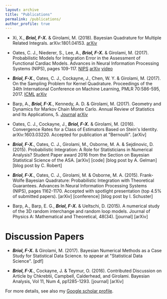 ```yaml
---
layout: archive
title: "Publications"
permalink: /publications/
author_profile: true
---
```


* Xi, X., ***Briol, F-X.*** & Girolami, M. (2018). Bayesian Quadrature for Multiple Related Integrals. arXiv:1801.04153. 
[arXiv](https://arxiv.org/abs/1801.04153)

* Oates, C. J., Niederer, S., Lee, A., ***Briol, F-X.*** & Girolami, M. (2017). Probabilistic Models for Integration Error in the Assessment of Functional Cardiac Models. Advances in Neural Information Processing Systems (NIPS), pages 109-117. 
[NIPS](https://papers.nips.cc/paper/6616-probabilistic-models-for-integration-error-in-the-assessment-of-functional-cardiac-models) [arXiv](https://arxiv.org/abs/1606.06841) [video](https://www.youtube.com/watch?v=SrrO4OxydO0&feature=youtu.be)

* ***Briol, F-X.***, Oates, C. J., Cockayne, J., Chen, W. Y. & Girolami, M. (2017). On the Sampling Problem for Kernel Quadrature. Proceedings of the 34th International Conference on Machine Learning, PMLR 70:586-595, 2017. 
[ICML](http://proceedings.mlr.press/v70/briol17a.html) [arXiv](https://arxiv.org/abs/1706.03369) 
    
* Barp, A., ***Briol, F-X.***, Kennedy, A. D. & Girolami, M. (2017). Geometry and Dynamics for Markov Chain Monte Carlo. Annual Review of Statistics and Its Applications, 5.
[Journal](www.annualreviews.org/doi/abs/10.1146/annurev-statistics-031017-100141) [arXiv](https://arxiv.org/abs/1705.02891)

* Oates, C. J., Cockayne, J., ***Briol, F-X.*** & Girolami, M. (2016). Convergence Rates for a Class of Estimators Based on Stein's Identity. arXiv:1603.03220. Accepted for publication at "Bernoulli". [arXiv]
    
* ***Briol, F-X.***, Oates, C. J., Girolami, M., Osborne, M. A. & Sejdinovic, D. (2015). Probabilistic Integration: A Role for Statisticians in Numerical Analysis? Student Paper award 2016 from the Section on Bayesian Statistical Science of the ASA. [arXiv] [code] [blog post by A. Gelman] [blog post by C. Robert]
    
* ***Briol, F-X.***, Oates, C. J., Girolami, M. & Osborne, M. A. (2015). Frank-Wolfe Bayesian Quadrature: Probabilistic Integration with Theoretical Guarantees. Advances In Neural Information Processing Systems (NIPS), pages 1162-1170. Accepted with spotlight presentation (top 4.5% of submitted papers). [arXiv] [conference] [blog post by I. Schuster]
    
* Barp, A., Barp, E. G., ***Briol, F-X.*** & Ueltschi, D. (2015). A numerical study of the 3D random interchange and random loop models. Journal of Physics A: Mathematical and Theoretical, 48(34). [journal] [arXiv] 

Discussion Papers
======

* ***Briol, F-X.*** & Girolami, M. (2017). Bayesian Numerical Methods as a Case Study for Statistical Data Science. to appear at "Statistical Data Science". [pdf]

* ***Briol, F-X.***, Cockayne, J. & Teymur, O. (2016). Contributed Discussion on Article by Chkrebtii, Campbell, Calderhead, and Girolami. Bayesian Analysis, Vol 11, Num 4, pp1285-1293. [journal] [arXiv]

For more details, see also my [Google scholar profile](https://scholar.google.co.uk/citations?user=yLBYtAwAAAAJ&hl=en).